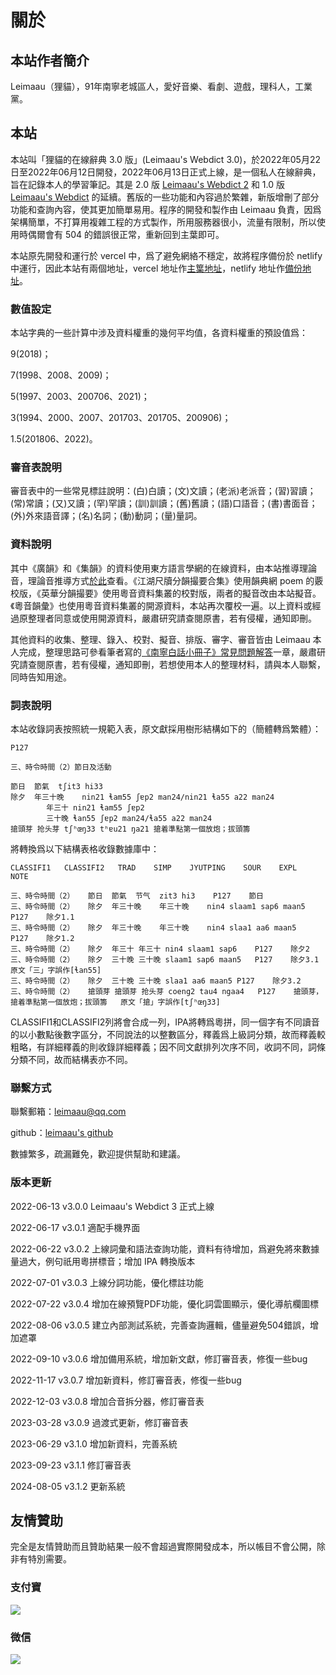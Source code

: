# 關於

## 本站作者簡介

Leimaau（狸貓），91年南寧老城區人，愛好音樂、看劇、遊戲，理科人，工業黨。

## 本站

本站叫「狸貓的在線辭典 3.0 版」(Leimaau's Webdict 3.0)，於2022年05月22日至2022年06月12日開發，2022年06月13日正式上線，是一個私人在線辭典，旨在記錄本人的學習筆記。其是 2.0 版 [Leimaau's Webdict 2](https://leimaau.github.io/leimaau-webdict2/) 和 1.0 版 [Leimaau's Webdict](https://leimaau.github.io/leimaau-webdict/) 的延續。舊版的一些功能和內容過於繁雜，新版增刪了部分功能和查詢內容，使其更加簡單易用。程序的開發和製作由 Leimaau 負責，因爲架構簡單，不打算用複雜工程的方式製作，所用服務器很小，流量有限制，所以使用時偶爾會有 504 的錯誤很正常，重新回到主葉即可。

本站原先開發和運行於 vercel 中，爲了避免網絡不穩定，故將程序備份於 netlify 中運行，因此本站有兩個地址，vercel 地址作[主䈎地址](https://leimaau-webdict3.vercel.app/)，netlify 地址作[備份地址](https://tranquil-tulumba-4026d9.netlify.app)。

### 數值設定

本站字典的一些計算中涉及資料權重的幾何平均值，各資料權重的預設值爲：

9(2018)；

7(1998、2008、2009)；

5(1997、2003、200706、2021)；

3(1994、2000、2007、201703、201705、200906)；

1.5(201806、2022)。

### 審音表說明

審音表中的一些常見標註說明：(白)白讀；(文)文讀；(老派)老派音；(習)習讀；(常)常讀；(又)又讀；(罕)罕讀；(訓)訓讀；(舊)舊讀；(語)口語音；(書)書面音；(外)外來語音譯；(名)名詞；(動)動詞；(量)量詞。

### 資料說明

其中《廣韻》和《集韻》的資料使用東方語言學網的在線資料，由本站推導理論音，理論音推導方式[於此](/posts/infer)查看。《江湖尺牘分韻撮要合集》使用韻典網 poem 的覈校版，《英華分韻撮要》使用粵音資料集叢的校對版，兩者的擬音改由本站擬音。《粵音韻彙》也使用粵音資料集叢的開源資料，本站再次覆校一遍。以上資料或經過原整理者同意或使用開源資料，嚴肅研究請查閱原書，若有侵權，通知即刪。

其他資料的收集、整理、錄入、校對、擬音、排版、審字、審音皆由 Leimaau 本人完成，整理思路可參看筆者寫的[《南寧白話小冊子》常見問題解答](https://leimaau.github.io/myBook/#/QANDA)一章，嚴肅研究請查閱原書，若有侵權，通知即刪，若想使用本人的整理材料，請與本人聯繫，同時告知用途。

### 詞表說明

本站收錄詞表按照統一規範入表，原文獻採用樹形結構如下的（簡體轉爲繁體）：

```
P127

三、時令時間（2）節日及活動

節日	節氣	tʃit3 hi33
除夕	年三十晚	nin21 ɬam55 ʃɐp2 man24/nin21 ɬa55 a22 man24
		年三十	nin21 ɬam55 ʃɐp2
		三十晚	ɬan55 ʃɐp2 man24/ɬa55 a22 man24
搶頭芽	抢头芽	tʃʰœŋ33 tʰɐu21 ŋa21	搶着準點第一個放炮；拔頭籌
```

將轉換爲以下結構表格收錄數據庫中：

```
CLASSIFI1	CLASSIFI2	TRAD	SIMP	JYUTPING	SOUR	EXPL	NOTE

三、時令時間（2）	節日	節氣	节气	zit3 hi3	P127	節日	
三、時令時間（2）	除夕	年三十晚	年三十晚	nin4 slaam1 sap6 maan5	P127	除夕1.1	
三、時令時間（2）	除夕	年三十晚	年三十晚	nin4 slaa1 aa6 maan5	P127	除夕1.2	
三、時令時間（2）	除夕	年三十	年三十	nin4 slaam1 sap6	P127	除夕2	
三、時令時間（2）	除夕	三十晚	三十晚	slaam1 sap6 maan5	P127	除夕3.1	原文「三」字誤作[ɬan55]
三、時令時間（2）	除夕	三十晚	三十晚	slaa1 aa6 maan5	P127	除夕3.2	
三、時令時間（2）	搶頭芽	搶頭芽	抢头芽	coeng2 tau4 ngaa4	P127	搶頭芽，搶着準點第一個放炮；拔頭籌	原文「搶」字誤作[tʃʰœŋ33]
```

CLASSIFI1和CLASSIFI2列將會合成一列，IPA將轉爲粵拼，同一個字有不同讀音的以小數點後數字區分，不同說法的以整數區分，釋義爲上級詞分類，故而釋義較粗略，有詳細釋義的則收錄詳細釋義；因不同文獻排列次序不同，收詞不同，詞條分類不同，故而結構表亦不同。

### 聯繫方式

聯繫郵箱：leimaau@qq.com

github：[leimaau's github](https://github.com/leimaau)

數據繁多，疏漏難免，歡迎提供幫助和建議。

### 版本更新

2022-06-13 v3.0.0 Leimaau's Webdict 3 正式上線

2022-06-17 v3.0.1 適配手機界面

2022-06-22 v3.0.2 上線詞彙和語法查詢功能，資料有待增加，爲避免將來數據量過大，例句祇用粵拼標音；增加 IPA 轉換版本

2022-07-01 v3.0.3 上線分詞功能，優化標註功能

2022-07-22 v3.0.4 增加在線預覽PDF功能，優化詞雲圖顯示，優化導航欄圖標

2022-08-06 v3.0.5 建立內部測試系統，完善查詢邏輯，儘量避免504錯誤，增加遮罩

2022-09-10 v3.0.6 增加備用系統，增加新文獻，修訂審音表，修復一些bug

2022-11-17 v3.0.7 增加新資料，修訂審音表，修復一些bug

2022-12-03 v3.0.8 增加合音拆分器，修訂審音表

2023-03-28 v3.0.9 過渡式更新，修訂審音表

2023-06-29 v3.1.0 增加新資料，完善系統

2023-09-23 v3.1.1 修訂審音表

2024-08-05 v3.1.2 更新系統

## 友情贊助

完全是友情贊助而且贊助結果一般不會超過實際開發成本，所以帳目不會公開，除非有特別需要。

### 支付寶

![](https://leimaau.github.io/CDN/data-store/jpg/zhifubao.jpg)

### 微信

![](https://leimaau.github.io/CDN/data-store/jpg/weixin.jpg)
